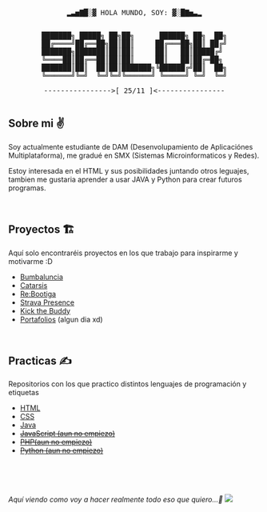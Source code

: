 <pre align="center">
<p align="center">▂▃▅▇█░▓ HOLA MUNDO, SOY: ▓░█▇▅▃▂</p>
███████╗ █████╗ ██╗██╗      ██████╗ ██╗  ██╗
██╔════╝██╔══██╗██║██║     ██╔═══██╗██║ ██╔╝
███████╗███████║██║██║     ██║   ██║█████╔╝ 
╚════██║██╔══██║██║██║     ██║   ██║██╔═██╗ 
███████║██║  ██║██║███████╗╚██████╔╝██║  ██╗
╚══════╝╚═╝  ╚═╝╚═╝╚══════╝ ╚═════╝ ╚═╝  ╚═╝
<p align="center">---------------->[ 25/11 ]<----------------</p></pre>
                                            

## Sobre mi ✌️
<p>Soy actualmente estudiante de DAM (Desenvolupamiento de Aplicaciónes Multiplataforma), me gradué en SMX (Sistemas Microinformaticos y Redes).</p>
<p>Estoy interesada en el HTML y sus posibilidades juntando otros leguajes, tambien me gustaria aprender a usar JAVA y Python para crear futuros programas.</p>

<br>

## Proyectos 🏗️
Aquí solo encontraréis proyectos en los que trabajo para inspirarme y motivarme :D

- <a href="https://github.com/Sailok25/Bumbaluncia">Bumbaluncia</a>
- <a href="https://github.com/Sailok25/Catarsis">Catarsis</a>
- <a href="https://github.com/Sailok25/Rebootiga">Re:Bootiga</a>
- <a href="https://github.com/Sailok25/StravaPresence">Strava Presence</a>
- <a href="https://github.com/Sailok25/KickTheBuddy">Kick the Buddy</a>
- <a href="https://github.com/Sailok25/Repository">Portafolios</a> (algun dia xd)

<br>

## Practicas ✍️
Repositorios con los que practico distintos lenguajes de programación y etiquetas

- <a href="https://github.com/Sailok25/HTML">HTML</a>
- <a href="https://github.com/Sailok25/CSS">CSS</a>
- <a href="https://github.com/Sailok25/Java">Java</a>
- <a href="https://github.com/Sailok25/JavaScript"><del>JavaScript (aun no empiezo)</del></a>
- <a href="https://github.com/Sailok25/PHP"><del>PHP(aun no empiezo)</del></a>
- <a href="https://github.com/Sailok25/Python"><del>Python (aun no empiezo)</del></a>

<br>
<br>
<br>


<i>Aquí viendo como voy a hacer realmente todo eso que quiero...🤡<i>
<img src="https://i.pinimg.com/564x/00/68/33/006833d62de3321b980cb2b6a46088a5.jpg">
